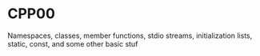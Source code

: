 # CPP00
 Namespaces, classes, member functions, stdio streams,
 initialization lists, static, const, and some other basic stuf
